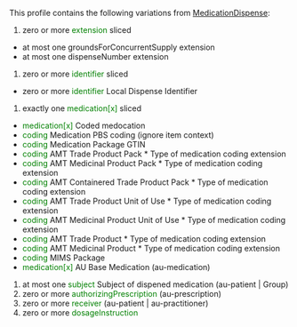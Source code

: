 This profile contains the following variations from [MedicationDispense](http://hl7.org/fhir/STU3/MedicationDispense):

1. zero or more <span style='color:green'> extension </span>  sliced
  * at most one groundsForConcurrentSupply extension
  * at most one dispenseNumber extension
1. zero or more <span style='color:green'> identifier </span>  sliced
  * zero or more <span style='color:green'> identifier </span> Local Dispense Identifier
1. exactly one <span style='color:green'> medication[x] </span>  sliced
  *  <span style='color:green'> medication[x] </span> Coded medocation
  *  <span style='color:green'> coding </span> Medication PBS coding (ignore item context)
  *  <span style='color:green'> coding </span> Medication Package GTIN
  *  <span style='color:green'> coding </span> AMT Trade Product Pack
    *  Type of medication coding extension
  *  <span style='color:green'> coding </span> AMT Medicinal Product Pack
    *  Type of medication coding extension
  *  <span style='color:green'> coding </span> AMT Containered Trade Product Pack
    *  Type of medication coding extension
  *  <span style='color:green'> coding </span> AMT Trade Product Unit of Use
    *  Type of medication coding extension
  *  <span style='color:green'> coding </span> AMT Medicinal Product Unit of Use
    *  Type of medication coding extension
  *  <span style='color:green'> coding </span> AMT Trade Product
    *  Type of medication coding extension
  *  <span style='color:green'> coding </span> AMT Medicinal Product
    *  Type of medication coding extension
  *  <span style='color:green'> coding </span> MIMS Package
  *  <span style='color:green'> medication[x] </span> AU Base Medication (au-medication)
1. at most one <span style='color:green'> subject </span> Subject of dispened medication (au-patient \| Group)
1. zero or more <span style='color:green'> authorizingPrescription </span>  (au-prescription)
1. zero or more <span style='color:green'> receiver </span>  (au-patient \| au-practitioner)
1. zero or more <span style='color:green'> dosageInstruction </span> 